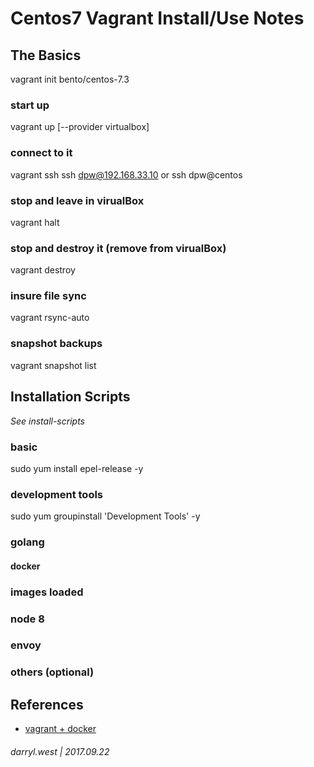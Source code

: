 # Centos7 Vagrant Install/Use Notes

## The Basics
vagrant init bento/centos-7.3

### start up
vagrant up [--provider virtualbox]

### connect to it
vagrant ssh
ssh dpw@192.168.33.10 or ssh dpw@centos

### stop and leave in virualBox
vagrant halt

### stop and destroy it (remove from virualBox)
vagrant destroy

### insure file sync
vagrant rsync-auto

### snapshot backups
vagrant snapshot list

## Installation Scripts

_See install-scripts_

### basic
sudo yum install epel-release -y

### development tools
sudo yum groupinstall 'Development Tools' -y

### golang

#### docker

### images loaded

### node 8

### envoy

### others (optional)

## References

* [vagrant + docker](https://www.vagrantup.com/docs/provisioning/docker.html)

###### darryl.west | 2017.09.22

